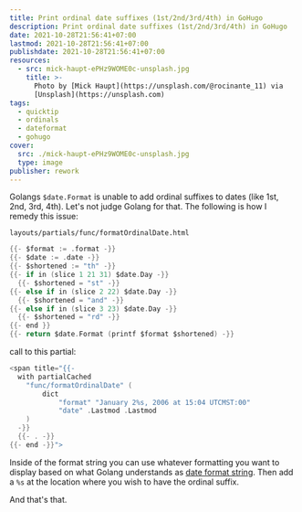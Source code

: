 ```yaml
---
title: Print ordinal date suffixes (1st/2nd/3rd/4th) in GoHugo
description: Print ordinal date suffixes (1st/2nd/3rd/4th) in GoHugo
date: 2021-10-28T21:56:41+07:00
lastmod: 2021-10-28T21:56:41+07:00
publishdate: 2021-10-28T21:56:41+07:00
resources:
  - src: mick-haupt-ePHz9WOME0c-unsplash.jpg
    title: >-
      Photo by [Mick Haupt](https://unsplash.com/@rocinante_11) via
      [Unsplash](https://unsplash.com)
tags:
  - quicktip
  - ordinals
  - dateformat
  - gohugo
cover:
  src: ./mick-haupt-ePHz9WOME0c-unsplash.jpg
  type: image
publisher: rework
---
```


Golangs `$date.Format` is unable to add ordinal suffixes to dates (like 1st, 2nd, 3rd, 4th). Let's not judge Golang for that. The following is how I remedy this issue:

`layouts/partials/func/formatOrdinalDate.html`

```go
{{- $format := .format -}}
{{- $date := .date -}}
{{- $shortened := "th" -}}
{{- if in (slice 1 21 31) $date.Day -}}
  {{- $shortened = "st" -}}
{{- else if in (slice 2 22) $date.Day -}}
  {{- $shortened = "and" -}}
{{- else if in (slice 3 23) $date.Day -}}
  {{- $shortened = "rd" -}}
{{- end }}
{{- return $date.Format (printf $format $shortened) -}}
```

call to this partial:

```go
<span title="{{-
  with partialCached
    "func/formatOrdinalDate" (
        dict
            "format" "January 2%s, 2006 at 15:04 UTCMST:00"
            "date" .Lastmod .Lastmod
    )
  -}}
  {{- . -}}
{{- end -}}">
```

Inside of the format string you can use whatever formatting you want to display based on what Golang understands as [date format string](https://programming.guide/go/format-parse-string-time-date-example.html). Then add a `%s` at the location where you wish to have the ordinal suffix.

And that's that.
